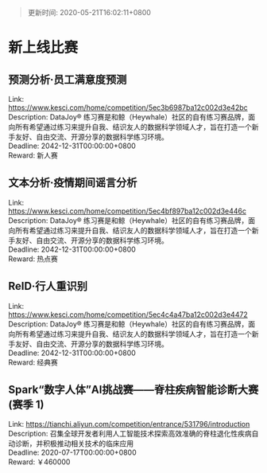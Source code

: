 > 更新时间: 2020-05-21T16:02:11+0800 

# 新上线比赛


## 预测分析·员工满意度预测
Link: https://www.kesci.com/home/competition/5ec3b6987ba12c002d3e42bc  
Description: DataJoy® 练习赛是和鲸（Heywhale）社区的自有练习赛品牌，面向所有希望通过练习来提升自我、结识友人的数据科学领域人才，旨在打造一个新手友好、自由交流、开源分享的数据科学练习环境。  
Deadline: 2042-12-31T00:00:00+0800  
Reward: 新人赛  

## 文本分析·疫情期间谣言分析
Link: https://www.kesci.com/home/competition/5ec4bf897ba12c002d3e446c  
Description: DataJoy® 练习赛是和鲸（Heywhale）社区的自有练习赛品牌，面向所有希望通过练习来提升自我、结识友人的数据科学领域人才，旨在打造一个新手友好、自由交流、开源分享的数据科学练习环境。  
Deadline: 2042-12-31T00:00:00+0800  
Reward: 热点赛  

## ReID·行人重识别
Link: https://www.kesci.com/home/competition/5ec4c4a47ba12c002d3e4472  
Description: DataJoy® 练习赛是和鲸（Heywhale）社区的自有练习赛品牌，面向所有希望通过练习来提升自我、结识友人的数据科学领域人才，旨在打造一个新手友好、自由交流、开源分享的数据科学练习环境。  
Deadline: 2042-12-31T00:00:00+0800  
Reward: 经典赛  

## Spark“数字人体”AI挑战赛——脊柱疾病智能诊断大赛(赛季 1)
Link: https://tianchi.aliyun.com/competition/entrance/531796/introduction  
Description: 召集全球开发者利用人工智能技术探索高效准确的脊柱退化性疾病自动诊断，并积极推动相关技术的临床应用  
Deadline: 2020-07-17T00:00:00+0800  
Reward: ￥460000  

